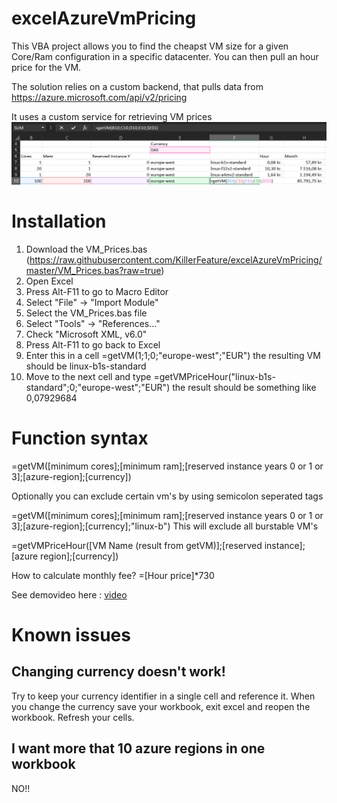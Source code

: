

# excelAzureVmPricing
This VBA project allows you to find the cheapst VM size for a given Core/Ram configuration in a specific datacenter.
You can then pull an hour price for the VM. 

The solution relies on a custom backend, that pulls data from https://azure.microsoft.com/api/v2/pricing

It uses a custom service for retrieving VM prices
![Demoimage](https://raw.githubusercontent.com/KillerFeature/excelAzureVmPricing/master/Capture3.PNG)


# Installation
1. Download the VM_Prices.bas (https://raw.githubusercontent.com/KillerFeature/excelAzureVmPricing/master/VM_Prices.bas?raw=true)
2. Open Excel
3. Press Alt-F11 to go to Macro Editor
4. Select "File" -> "Import Module"
5. Select the VM_Prices.bas file
6. Select "Tools" -> "References..."
7. Check "Microsoft XML, v6.0"
8. Press Alt-F11 to go back to Excel
9. Enter this in a cell =getVM(1;1;0;"europe-west";"EUR") the resulting VM should be linux-b1s-standard
10. Move to the next cell and type =getVMPriceHour("linux-b1s-standard";0;"europe-west";"EUR") the result should be something like 0,07929684

# Function syntax

=getVM([minimum cores];[minimum ram];[reserved instance years 0 or 1 or 3];[azure-region];[currency])

Optionally you can exclude certain vm's by using semicolon seperated tags

=getVM([minimum cores];[minimum ram];[reserved instance years 0 or 1 or 3];[azure-region];[currency];"linux-b")
This will exclude all burstable VM's

=getVMPriceHour([VM Name (result from getVM)];[reserved instance];[azure region];[currency])



How to calculate monthly fee?
=[Hour price]*730


See demovideo here : [video](https://github.com/KillerFeature/excelAzureVmPricing/blob/master/comp.mp4?raw=true)


# Known issues
## Changing currency doesn't work!
Try to keep your currency identifier in a single cell and reference it. When you change the currency save your workbook, exit excel and reopen the workbook. Refresh your cells.

## I want more that 10 azure regions in one workbook
NO!!
